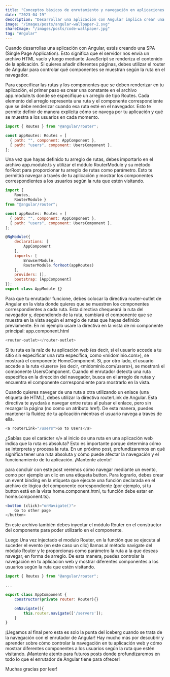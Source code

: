 ```yaml
---
title: "Conceptos básicos de enrutamiento y navegación en aplicaciones web con Angular"
date: "2023-04-19"
description: "Desarrollar una aplicación con Angular implica crear una SPA (Single Page Application), donde el servidor envía un archivo HTML vacío y el contenido se renderiza mediante JavaScript. Para agregar diferentes páginas, necesitas el router de Angular, el cual te permite controlar qué componentes se muestran según la ruta en el navegador. En este post, te explicamos todo lo que necesitas saber al respecto. ¡Sigue leyendo!"
image: "/images/posts/angular-wallpaper-2.svg"
shareImage: "/images/posts/code-wallpaper.jpg"
tag: "Angular"
---
```


Cuando desarrollas una aplicación con Angular, estás creando una SPA (Single Page Application). Esto significa que el servidor nos envía un archivo HTML vacío y luego mediante JavaScript se renderiza el contenido de la aplicación. Si quieres añadir diferentes páginas, debes utilizar el router de Angular para controlar qué componentes se muestran según la ruta en el navegador.

Para especificar las rutas y los componentes que se deben renderizar en tu aplicación, el primer paso es crear una constante en el archivo app.module.ts donde se especifique un arreglo de tipo Routes. Cada elemento del arreglo representa una ruta y el componente correspondiente que se debe renderizar cuando esa ruta esté en el navegador. Esto te permite definir de manera explícita cómo se navega por tu aplicación y qué se muestra a los usuarios en cada momento.

```javascript {monokai}
import { Routes } from "@angular/router";

const appRoutes: Routes = [
  { path: "", component: AppComponent },
  { path: "users", component: UsersComponent },
];
```

Una vez que hayas definido tu arreglo de rutas, debes importarlo en el archivo app.module.ts y utilizar el módulo RouterModule y su método forRoot para proporcionar tu arreglo de rutas como parámetro. Esto te permitirá navegar a través de tu aplicación y mostrar los componentes correspondientes a los usuarios según la ruta que estén visitando.

```javascript
import {
    Routes,
    RouterModule }
from "@angular/router";

const appRoutes: Routes = [
  { path: "", component: AppComponent },
  { path: "users", component: UsersComponent },
];

@NgModule({
    declarations: [
        AppComponent
    ],
    imports: [
        BrowserModule,
        RouterModule.forRoot(appRoutes)
    ],
    providers: [],
    bootstrap: [AppComponent]
});
export class AppModule {}

```

Para que tu enrutador funcione, debes colocar la directiva router-outlet de Angular en la vista donde quieres que se muestren los componentes correspondientes a cada ruta. Esta directiva chequeará la ruta del navegador y, dependiendo de la ruta, cambiará el componente que se muestra en la vista según el arreglo de rutas que hayas definido previamente. En mi ejemplo usare la directiva en la vista de mi componente principal: app.component.html

```javascript
<router-outlet></router-outlet>
```

Si tu ruta es la raíz de tu aplicación web (es decir, si el usuario accede a tu sitio sin especificar una ruta específica, como «midominio.com»), se mostrará el componente HomeComponent. Si, por otro lado, el usuario accede a la ruta «/users» (es decir, «midominio.com/users»), se mostrará el componente UsersComponent. Cuando el enrutador detecta una ruta específica en la dirección del navegador, busca en el arreglo de rutas y encuentra el componente correspondiente para mostrarlo en la vista.

Cuando quieres navegar de una ruta a otra utilizando un enlace (una etiqueta <a> de HTML), debes utilizar la directiva routerLink de Angular. Esta directiva te ayudará a navegar entre rutas al pulsar el enlace, pero sin recargar la página (no como un atributo href). De esta manera, puedes mantener la fluidez de tu aplicación mientras el usuario navega a través de ella.

```javascript
<a routerLink="/users">Go to Users</a>
```

¿Sabías que el carácter «/» al inicio de una ruta en una aplicación web indica que la ruta es absoluta? Esto es importante porque determina cómo se interpreta y procesa la ruta. En un próximo post, profundizaremos en qué significa tener una ruta absoluta y cómo puede afectar la navegación y el funcionamiento de tu aplicación. ¡Mantente atento!

para concluir con este post veremos cómo navegar mediante un evento, como por ejemplo un clic en una etiqueta button. Para lograrlo, debes crear un event binding en la etiqueta que ejecute una función declarada en el archivo de lógica del componente correspondiente (por ejemplo, si tu button está en la vista home.component.html, tu función debe estar en home.component.ts).

```javascript
<button (click)="onNavigate()">
    Go to other page
</button>
```

En este archivo también debes inyectar el módulo Router en el constructor del componente para poder utilizarlo en el componente.

Luego Una vez injectado el modulo Router, en la función que se ejecuta al suceder el evento (en este caso un clic) llamas al método navigate del módulo Router y le proporcionas como parámetro la ruta a la que deseas navegar, en forma de arreglo. De esta manera, puedes controlar la navegación en tu aplicación web y mostrar diferentes componentes a los usuarios según la ruta que estén visitando.

```javascript
import { Routes } from "@angular/router";

...

export class AppComponent {
    constructor(private router: Router){}

    onNavigate(){
        this.router.navigate(['/servers']);
    }
}
```

¡Llegamos al final pero esta es solo la punta del iceberg cuando se trata de la navegación con el enrutador de Angular! Hay mucho más por descubrir y aprender sobre cómo controlar la navegación en tu aplicación web y cómo mostrar diferentes componentes a los usuarios según la ruta que estén visitando. ¡Mantente atento para futuros posts donde profundizaremos en todo lo que el enrutador de Angular tiene para ofrecer!

Muchas gracias por leer!
